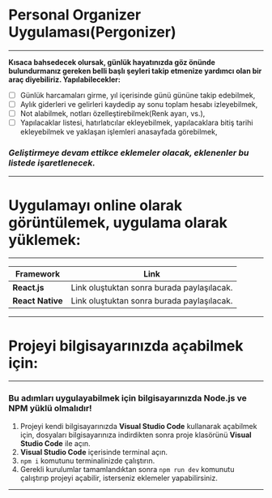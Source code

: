 # Personal Organizer Uygulaması(Pergonizer)

---

**Kısaca bahsedecek olursak, günlük hayatınızda göz önünde bulundurmanız gereken belli başlı şeyleri takip etmenize yardımcı olan bir araç diyebiliriz. Yapılabilecekler:**

- [ ] Günlük harcamaları girme, yıl içerisinde günü gününe takip edebilmek,
- [ ] Aylık giderleri ve gelirleri kaydedip ay sonu toplam hesabı izleyebilmek,
- [ ] Not alabilmek, notları özelleştirebilmek(Renk ayarı, vs.),
- [ ] Yapılacaklar listesi, hatırlatıcılar ekleyebilmek, yapılacaklara bitiş tarihi ekleyebilmek ve yaklaşan işlemleri anasayfada görebilmek,

### *Geliştirmeye devam ettikce eklemeler olacak, eklenenler bu listede işaretlenecek.*

---

# Uygulamayı online olarak görüntülemek, uygulama olarak yüklemek:

---

|Framework|Link|
|---|---|
|**React.js**|Link oluştuktan sonra burada paylaşılacak.|
|**React Native**|Link oluştuktan sonra burada paylaşılacak.|



---

# Projeyi bilgisayarınızda açabilmek için:

---

### Bu adımları uygulayabilmek için bilgisayarınızda Node.js ve NPM yüklü olmalıdır!

1. Projeyi kendi bilgisayarınızda **Visual Studio Code** kullanarak açabilmek için, dosyaları bilgisayarınıza indirdikten sonra proje klasörünü **Visual Studio Code** ile açın.
2. **Visual Studio Code** içerisinde terminal açın.
3. `npm i` komutunu terminalinizde çalıştırın.
4. Gerekli kurulumlar tamamlandıktan sonra `npm run dev` komunutu çalıştırıp projeyi açabilir, isterseniz eklemeler yapabilirsiniz.

---
